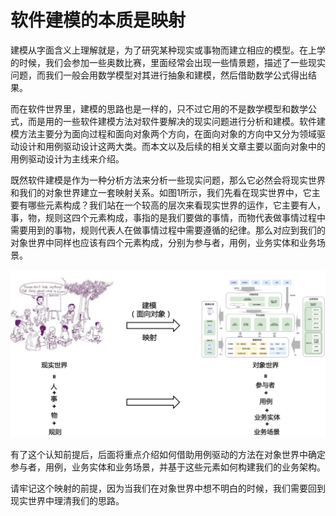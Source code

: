 # 软件建模的本质是映射

建模从字面含义上理解就是，为了研究某种现实或事物而建立相应的模型。在上学的时候，我们会参加一些奥数比赛，里面经常会出现一些情景题，描述了一些现实问题，而我们一般会用数学模型对其进行抽象和建模，然后借助数学公式得出结果。

而在软件世界里，建模的思路也是一样的，只不过它用的不是数学模型和数学公式，而是用的一些软件建模方法对软件要解决的现实问题进行分析和建模。软件建模方法主要分为面向过程和面向对象两个方向，在面向对象的方向中又分为领域驱动设计和用例驱动设计这两大类。而本文以及后续的相关文章主要以面向对象中的用例驱动设计为主线来介绍。

既然软件建模是作为一种分析方法来分析一些现实问题，那么它必然会将现实世界和我们的对象世界建立一套映射关系。如图1所示，我们先看在现实世界中，它主要有哪些元素构成？我们站在一个较高的层次来看现实世界的运作，它主要有人，事，物，规则这四个元素构成，事指的是我们要做的事情，而物代表做事情过程中需要用到的事物，规则代表人在做事情过程中需要遵循的纪律。那么对应到我们的对象世界中同样也应该有四个元素构成，分别为参与者，用例，业务实体和业务场景。

![&#x56FE;1](.gitbook/assets/image%20%283%29.png)

有了这个认知前提后，后面将重点介绍如何借助用例驱动的方法在对象世界中确定参与者，用例，业务实体和业务场景，并基于这些元素如何构建我们的业务架构。

请牢记这个映射的前提，因为当我们在对象世界中想不明白的时候，我们需要回到现实世界中理清我们的思路。

